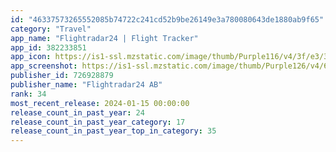 ```yaml
---
id: "46337573265552085b74722c241cd52b9be26149e3a780080643de1880ab9f65"
category: "Travel"
app_name: "Flightradar24 | Flight Tracker"
app_id: 382233851
app_icon: https://is1-ssl.mzstatic.com/image/thumb/Purple116/v4/3f/e3/37/3fe3371b-e2f0-5952-5b28-e044891aa746/AppIcon-0-0-1x_U007epad-0-0-85-220.png/1024x1024bb.png
app_screenshot: https://is1-ssl.mzstatic.com/image/thumb/Purple126/v4/63/c0/32/63c0324d-9566-e222-820a-e2b6a1d7744e/989003e3-b2db-4e87-82b5-fed3d9867f8c_iphone11_screenshot_1.jpg/1242x2688bb.png
publisher_id: 726928879
publisher_name: "Flightradar24 AB"
rank: 34
most_recent_release: 2024-01-15 00:00:00
release_count_in_past_year: 24
release_count_in_past_year_category: 17
release_count_in_past_year_top_in_category: 35
---
```

